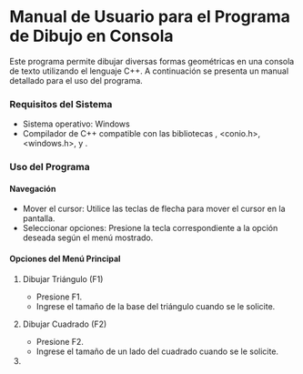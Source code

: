 # Manual de Usuario para el Programa de Dibujo en Consola
Este programa permite dibujar diversas formas geométricas en una consola de texto utilizando el lenguaje C++. A continuación se presenta un manual detallado para el uso del programa.

### Requisitos del Sistema
- Sistema operativo: Windows
- Compilador de C++ compatible con las bibliotecas <iostream>, <conio.h>, <windows.h>, <fstream> y <vector>.

### Uso del Programa

#### Navegación
- Mover el cursor: Utilice las teclas de flecha para mover el cursor en la pantalla.
- Seleccionar opciones: Presione la tecla correspondiente a la opción deseada según el menú mostrado.

#### Opciones del Menú Principal

1. Dibujar Triángulo (F1)
    - Presione F1.
    - Ingrese el tamaño de la base del triángulo cuando se le solicite.
  
2. Dibujar Cuadrado (F2)
    - Presione F2.
    - Ingrese el tamaño de un lado del cuadrado cuando se le solicite.

3. 
